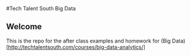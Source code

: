 #Tech Talent South Big Data

## Welcome

This is the repo for the after class examples and homework for (Big Data)[http://techtalentsouth.com/courses/big-data-analytics/]